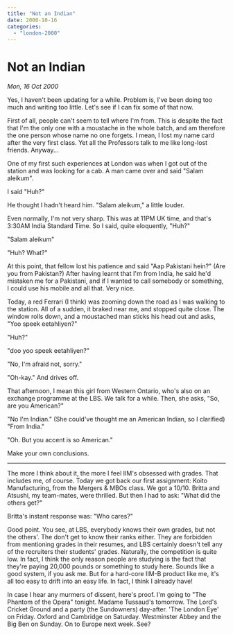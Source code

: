```yaml
---
title: "Not an Indian"
date: 2000-10-16
categories: 
  - "london-2000"
---
```


# Not an Indian

*Mon, 16 Oct 2000*

Yes, I haven't been updating for a while. Problem is, I've been doing too much and writing too little. Let's see if I can fix some of that now.

First of all, people can't seem to tell where I'm from. This is despite the fact that I'm the only one with a moustache in the whole batch, and am therefore the one person whose name no one forgets. I mean, I lost my name card after the very first class. Yet all the Professors talk to me like long-lost friends. Anyway...

One of my first such experiences at London was when I got out of the station and was looking for a cab. A man came over and said "Salam aleikum".

I said "Huh?"

He thought I hadn't heard him. "Salam aleikum," a little louder.

Even normally, I'm not very sharp. This was at 11PM UK time, and that's 3:30AM India Standard Time. So I said, quite eloquently, "Huh?"

"Salam aleikum"

"Huh? What?"

At this point, that fellow lost his patience and said "Aap Pakistani hein?" (Are you from Pakistan?) After having learnt that I'm from India, he said he'd mistaken me for a Pakistani, and if I wanted to call somebody or something, I could use his mobile and all that. Very nice.

Today, a red Ferrari (I think) was zooming down the road as I was walking to the station. All of a sudden, it braked near me, and stopped quite close. The window rolls down, and a moustached man sticks his head out and asks, "Yoo speek eetahliyen?"

"Huh?"

"doo yoo speek eetahliyen?"

"No, I'm afraid not, sorry."

"Oh-kay." And drives off.

That afternoon, I mean this girl from Western Ontario, who's also on an exchange programme at the LBS. We talk for a while. Then, she asks, "So, are you American?"

"No I'm Indian." (She could've thought me an American Indian, so I clarified) "From India."

"Oh. But you accent is so American."

Make your own conclusions.

* * *

The more I think about it, the more I feel IIM's obsessed with grades. That includes me, of course. Today we got back our first assignment: Koito Manufacturing, from the Mergers & MBOs class. We got a 10/10. Britta and Atsushi, my team-mates, were thrilled. But then I had to ask: "What did the others get?"

Britta's instant response was: "Who cares?"

Good point. You see, at LBS, everybody knows their own grades, but not the others'. The don't get to know their ranks either. They are forbidden from mentioning grades in their resumes, and LBS certainly doesn't tell any of the recruiters their students' grades. Naturally, the competition is quite low. In fact, I think the only reason people are studying is the fact that they're paying 20,000 pounds or something to study here. Sounds like a good system, if you ask me. But for a hard-core IIM-B product like me, it's all too easy to drift into an easy life. In fact, I think I already have!

In case I hear any murmers of dissent, here's proof. I'm going to "The Phantom of the Opera" tonight. Madame Tussaud's tomorrow. The Lord's Cricket Ground and a party (the Sundowners) day-after. 'The London Eye' on Friday. Oxford and Cambridge on Saturday. Westminster Abbey and the Big Ben on Sunday. On to Europe next week. See?